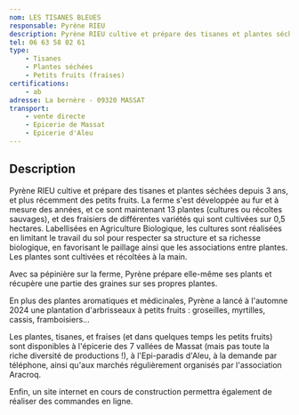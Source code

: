 ```yaml
---
nom: LES TISANES BLEUES
responsable: Pyrène RIEU
description: Pyrène RIEU cultive et prépare des tisanes et plantes séchées depuis 3 ans, et plus récemment des petits fruits.
tel: 06 63 58 02 61
type:
    - Tisanes
    - Plantes séchées
    - Petits fruits (fraises)
certifications:
    - ab
adresse: La bernère - 09320 MASSAT
transport:
    - vente directe
    - Epicerie de Massat
    - Epicerie d'Aleu
---
```


## Description

Pyrène RIEU cultive et prépare des tisanes et plantes séchées depuis 3 ans, et plus récemment des petits fruits.
La ferme s'est développée au fur et à mesure des années, et ce sont maintenant 13 plantes (cultures ou récoltes sauvages), et des fraisiers de différentes variétés qui sont cultivées sur 0,5 hectares. Labellisées en Agriculture Biologique, les cultures sont réalisées en limitant le travail du sol pour respecter sa structure et sa richesse biologique, en favorisant le paillage ainsi que les associations entre plantes.  Les plantes sont cultivées et récoltées à la main. 

Avec sa pépinière sur la ferme, Pyrène prépare elle-même ses plants et récupère une partie des graines sur ses propres plantes. 

En plus des plantes aromatiques et médicinales, Pyrène a lancé à l'automne 2024 une plantation d'arbrisseaux à petits fruits : groseilles, myrtilles, cassis, framboisiers...

Les plantes, tisanes, et fraises (et dans quelques temps les petits fruits) sont disponibles à l'épicerie des 7 vallées de Massat (mais pas toute la riche diversité de productions !), à l'Epi-paradis d'Aleu, à la demande par téléphone, ainsi qu'aux marchés régulièrement organisés par l'association Aracroq.

Enfin, un site internet en cours de construction permettra également de réaliser des commandes en ligne.
